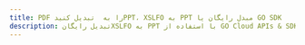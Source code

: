 ---title: PDF را به  تبدیل کنیدPPT، XSLFO به PPT مبدل رایگان یا GO SDKdescription: تبدیل رایگانXSLFO به PPT با استفاده از GO Cloud APIs & SDK همچنین اسناد PDF را در Cloud ایجاد، ویرایش و رندر کنید.---